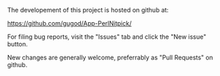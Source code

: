 The developement of this project is hosted on github at:

  https://github.com/gugod/App-PerlNitpick/

For filing bug reports, visit the "Issues" tab and click the "New
issue" button.

New changes are generally welcome, preferrably as "Pull Requests" on
github.
